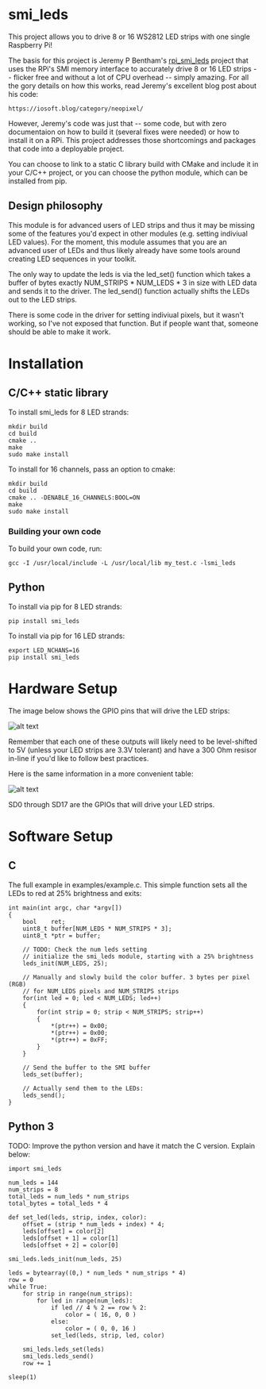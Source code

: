 # smi_leds

This project allows you to drive 8 or 16 WS2812 LED strips with one single Raspberry Pi!

The basis for this project is Jeremy P Bentham's [rpi_smi_leds](https://github.com/jbentham/rpi/tree/master)
project that uses the RPi's SMI memory interface to accurately drive 8 or 16 LED strips -- flicker free and without
a lot of CPU overhead -- simply amazing. For all the gory details on how this works,
read Jeremy's excellent blog post about his code:

    https://iosoft.blog/category/neopixel/

However, Jeremy's code was just that -- some code, but with zero documentaion on how to
build it (several fixes were needed) or how to install it on a RPi. This project 
addresses those shortcomings and packages that code into a deployable project.

You can choose to link to a static C library build with CMake and include it in your
C/C++ project, or you can choose the python module, which can be installed from pip.

## Design philosophy

This module is for advanced users of LED strips and thus it may be missing some of the 
features you'd expect in other modules (e.g. setting indiviual LED values). For the
moment, this module assumes that you are an advanced user of LEDs and thus likely
already have some tools around creating LED sequences in your toolkit. 

The only way to update the leds is via the led_set() function which takes a buffer
of bytes exactly NUM_STRIPS * NUM_LEDS * 3 in size with LED data and sends it to the 
driver. The led_send() function actually shifts the LEDs out to the LED strips.

There is some code in the driver for setting indiviual pixels, but it wasn't working,
so I've not exposed that function. But if people want that, someone should be able to
make it work.

# Installation

## C/C++ static library

To install smi_leds for 8 LED strands:

```
mkdir build
cd build
cmake ..
make
sudo make install
```

To install for 16 channels, pass an option to cmake:

```
mkdir build
cd build
cmake .. -DENABLE_16_CHANNELS:BOOL=ON
make
sudo make install
```

### Building your own code

To build your own code, run:

```
gcc -I /usr/local/include -L /usr/local/lib my_test.c -lsmi_leds
```

## Python 

To install via pip for 8 LED strands:

```
pip install smi_leds
```

To install via pip for 16 LED strands:

```
export LED_NCHANS=16
pip install smi_leds
```

# Hardware Setup

The image below shows the GPIO pins that will drive the LED strips:

![alt text](https://github.com/mayhem/smi_leds/blob/main/docs/rpi_smi_pinout.png?raw=true)

Remember that each one of these outputs will likely need to be level-shifted to 5V
(unless your LED strips are 3.3V tolerant) and have a 300 Ohm resisor in-line if you'd like
to follow best practices.

Here is the same information in a more convenient table:

![alt text](https://github.com/mayhem/smi_leds/blob/main/docs/rpi_smi_pins-2.png?raw=true)

SD0 through SD17 are the GPIOs that will drive your LED strips.

# Software Setup

## C

The full example in examples/example.c. This simple function sets all the LEDs to
red at 25% brightness and exits:

```
int main(int argc, char *argv[])
{
    bool    ret;
    uint8_t buffer[NUM_LEDS * NUM_STRIPS * 3];
    uint8_t *ptr = buffer;
    
    // TODO: Check the num leds setting
    // initialize the smi_leds module, starting with a 25% brightness
    leds_init(NUM_LEDS, 25);                   
    
    // Manually and slowly build the color buffer. 3 bytes per pixel (RGB) 
    // for NUM_LEDS pixels and NUM_STRIPS strips
    for(int led = 0; led < NUM_LEDS; led++)
    {                                                      
        for(int strip = 0; strip < NUM_STRIPS; strip++)
        {                       
            *(ptr++) = 0x00;    
            *(ptr++) = 0x00;    
            *(ptr++) = 0xFF;
        }             
    }
    
    // Send the buffer to the SMI buffer
    leds_set(buffer);    
    
    // Actually send them to the LEDs:
    leds_send();    
}
```

## Python 3

TODO: Improve the python version and have it match the C version. Explain below:

```
import smi_leds

num_leds = 144 
num_strips = 8
total_leds = num_leds * num_strips
total_bytes = total_leds * 4

def set_led(leds, strip, index, color):
    offset = (strip * num_leds + index) * 4;
    leds[offset] = color[2]
    leds[offset + 1] = color[1]
    leds[offset + 2] = color[0]

smi_leds.leds_init(num_leds, 25)

leds = bytearray((0,) * num_leds * num_strips * 4)
row = 0
while True:
    for strip in range(num_strips):
        for led in range(num_leds):
            if led // 4 % 2 == row % 2:
                color = ( 16, 0, 0 )
            else:
                color = ( 0, 0, 16 )
            set_led(leds, strip, led, color)

    smi_leds.leds_set(leds)
    smi_leds.leds_send()
    row += 1

sleep(1)
```

